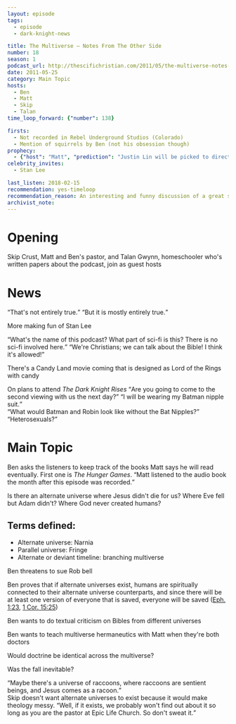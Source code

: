 ```yaml
---
layout: episode
tags:
  - episode
  - dark-knight-news 

title: The Multiverse – Notes From The Other Side
number: 18
season: 1
podcast_url: http://thescifichristian.com/2011/05/the-multiverse-notes-from-the-other-side/
date: 2011-05-25
category: Main Topic
hosts:
  - Ben
  - Matt
  - Skip
  - Talan
time_loop_forward: {"number": 138}

firsts: 
  - Not recorded in Rebel Underground Studios (Colorado)
  - Mention of squirrels by Ben (not his obsession though) 
prophecy: 
  - {"host": "Matt", "prediction": "Justin Lin will be picked to direct <i class='work-title'>Candyland</i>", "veracity": false, "comments": "Kevin Lima was picked to direct, although the movie was never made (possibly due to <a href='https://www.hollywoodreporter.com/thr-esq/sonys-adam-sandler-candy-land-719285'>Hasbro not having the license to the characters</a>, although I don't know the results of the lawsuit)."}
celebrity_invites: 
  - Stan Lee

last_listen: 2018-02-15
recommendation: yes-timeloop
recommendation_reason: An interesting and funny discussion of a great sci-fi topic and how it relates to Christianity. Featuring delirious Ben! 
archivist_note: 
---
```

# Opening
Skip Crust, Matt and Ben's pastor, and Talan Gwynn, homeschooler who's written papers about the podcast, join as guest hosts

# News
<div class="quote">
  <span class="quote-context is-size-6"></span>
  <q class="skip">That's not entirely true.</q>
  <q class="matt">But it is mostly entirely true.</q>
</div>

More making fun of Stan Lee

<div class="quote">
  <q class="ben">What's the name of this podcast? What part of sci-fi is this? There is no sci-fi involved here.</q>
  <q class="matt">We're Christians; we can talk about the Bible! I think it's allowed!</q>
</div>

There's a Candy Land movie coming that is designed as Lord of the Rings with candy

<div class="quote">
  <span class="quote-context is-size-6">On plans to attend <i class="work-title">The Dark Knight Rises</i></span>
  <q class="ben">Are you going to come to the second viewing with us the next day?</q>
  <q class="skip">I will be wearing my Batman nipple suit.</q>
</div>

<div class="quote">
  <q class="talan">What would Batman and Robin look like without the Bat Nipples?</q>
  <q class="ben">Heterosexuals?</q>
</div>



# Main Topic
Ben asks the listeners to keep track of the books Matt says he will read eventually. First one is <i class="work-title">The Hunger Games</i>. <q class="archivist inline">Matt listened to the audio book the month after this episode was recorded.</q>

Is there an alternate universe where Jesus didn't die for us? Where Eve fell but Adam didn't? Where God never created humans? 

## Terms defined:
- Alternate universe: Narnia 
- Parallel universe: Fringe 
- Alternate or deviant timeline: branching multiverse 

Ben threatens to sue Rob bell

Ben proves that if alternate universes exist, humans are spiritually connected to their alternate universe counterparts, and since there will be at least one version of everyone that is saved, everyone will be saved ([Eph. 1:23](https://www.biblegateway.com/passage/?search=ephesians+1%3A23&version=ESV), [1 Cor. 15:25](https://www.biblegateway.com/passage/?search=1+cor+15%3A25&version=ESV)) 

Ben wants to do textual criticism on Bibles from different universes

Ben wants to teach multiverse hermaneutics with Matt when they're both doctors

Would doctrine be identical across the multiverse? 

Was the fall inevitable? 

<div class="quote">
  <q class="ben">Maybe there's a universe of raccoons, where raccoons are sentient beings, and Jesus comes as a racoon.</q>
</div>

<div class="quote">
  <span class="quote-context is-size-6">Skip doesn't want alternate universes to exist because it would make theology messy.</span>
  <q class="ben">Well, if it exists, we probably won't find out about it so long as you are the pastor at Epic Life Church. So don't sweat it.</q>
</div>